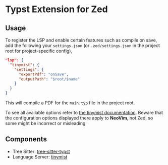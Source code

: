 # Typst Extension for Zed

## Usage
To register the LSP and enable certain features such as compile on save, add the
following your `settings.json` (or `.zed/settings.json` in the project root for
project-specific config),

```json
"lsp": {
  "tinymist": {
    "settings": {
      "exportPdf": "onSave",
      "outputPath": "$root/$name"
    }
  }
}
```

This will compile a PDF for the `main.typ` file in the project root.

To see all available options refer to [the tinymist documentation](https://github.com/Myriad-Dreamin/tinymist/blob/main/editors/neovim/Configuration.md).
Beware that the configuration options displayed there apply to **NeoVim**, not Zed, so some might be incorrect or misleading

## Components
- Tree Sitter: [tree-sitter-typst](https://github.com/uben0/tree-sitter-typst/)
- Language Server: [tinymist](https://github.com/Myriad-Dreamin/tinymist/)
